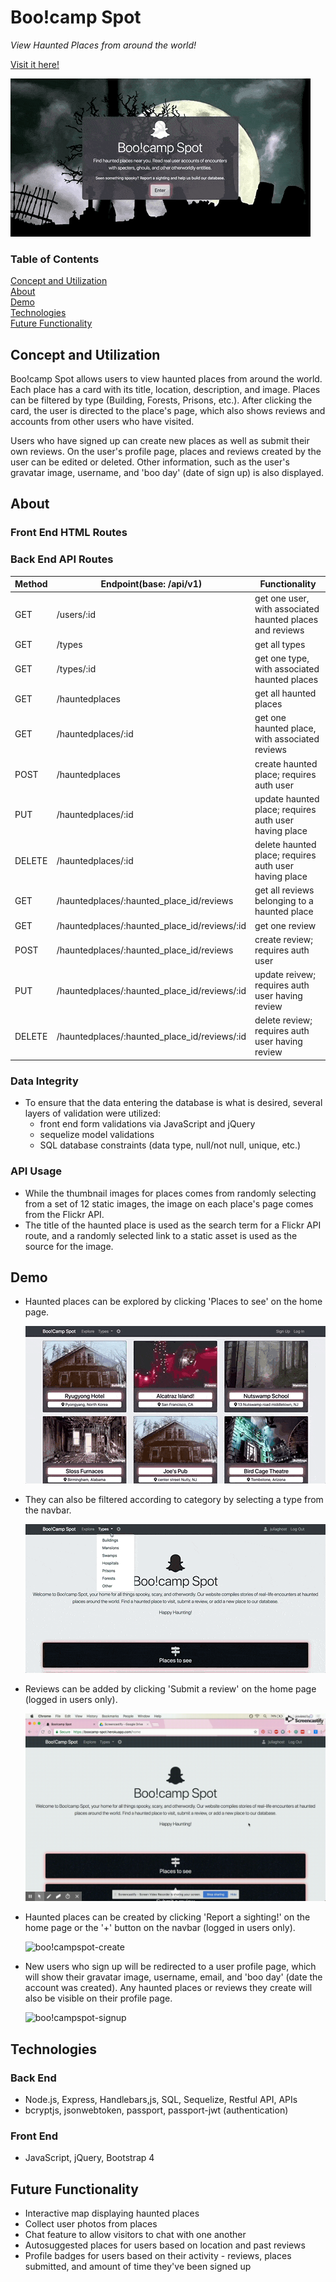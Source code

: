 # Boo!camp Spot

*View Haunted Places from around the world!*

[Visit it here!](https://boocamp-spot.herokuapp.com/)

[![boo!campspot-landing](demo/landing_page.gif)](https://boocamp-spot.herokuapp.com/)

### Table of Contents

[Concept and Utilization](#concept-and-utilization)<br>
[About](#about)<br>
[Demo](#demo)<br>
[Technologies](#technologies)<br>
[Future Functionality](#future-functionality)

## Concept and Utilization

Boo!camp Spot allows users to view haunted places from around the world. Each place has a card with its title, location, description, and image. Places can be filtered by type (Building, Forests, Prisons, etc.). After clicking the card, the user is directed to the place's page, which also shows reviews and accounts from other users who have visited. 

Users who have signed up can create new places as well as submit their own reviews. On the user's profile page, places and reviews created by the user can be edited or deleted. Other information, such as the user's gravatar image, username, and 'boo day' (date of sign up) is also displayed. 

## About

### Front End HTML Routes

### Back End API Routes

|Method|Endpoint(base: /api/v1)                     |Functionality                                           |
|------|--------------------------------------------|--------------------------------------------------------|
|GET   |/users/:id                                  |get one user, with associated haunted places and reviews|
|GET   |/types                                      |get all types                                           |
|GET   |/types/:id                                  |get one type, with associated haunted places            |
|GET   |/hauntedplaces                              |get all haunted places                                  |
|GET   |/hauntedplaces/:id                          |get one haunted place, with associated reviews          |
|POST  |/hauntedplaces                              |create haunted place; requires auth user                |
|PUT   |/hauntedplaces/:id                          |update haunted place; requires auth user having place   |
|DELETE|/hauntedplaces/:id                          |delete haunted place; requires auth user having place   |
|GET   |/hauntedplaces/:haunted_place_id/reviews    |get all reviews belonging to a haunted place            |
|GET   |/hauntedplaces/:haunted_place_id/reviews/:id|get one review                                          |
|POST  |/hauntedplaces/:haunted_place_id/reviews    |create review; requires auth user                       |
|PUT   |/hauntedplaces/:haunted_place_id/reviews/:id|update reivew; requires auth user having review         |
|DELETE|/hauntedplaces/:haunted_place_id/reviews/:id|delete review; requires auth user having review         |

### Data Integrity

* To ensure that the data entering the database is what is desired, several layers of validation were utilized: 
  * front end form validations via JavaScript and jQuery
  * sequelize model validations
  * SQL database constraints (data type, null/not null, unique, etc.)

### API Usage

* While the thumbnail images for places comes from randomly selecting from a set of 12 static images, the image on each place's page comes from the Flickr API.
* The title of the haunted place is used as the search term for a Flickr API route, and a randomly selected link to a static asset is used as the source for the image. 

## Demo

* Haunted places can be explored by clicking 'Places to see' on the home page.

  ![boo!campspot-explore](demo/explore.gif)

* They can also be filtered according to category by selecting a type from the navbar.

  ![boo!campspot-places-filter](demo/places_filter.gif)

* Reviews can be added by clicking 'Submit a review' on the home page (logged in users only).

  ![boo!campspot-review](demo/review.gif)

* Haunted places can be created by clicking 'Report a sighting!' on the home page or the '+' button on the navbar (logged in users only).

  ![boo!campspot-create](demo/create.gif)

* New users who sign up will be redirected to a user profile page, which will show their gravatar image, username, email, and 'boo day' (date the account was created). Any haunted places or reviews they create will also be visible on their profile page.

  ![boo!campspot-signup](demo/signup.gif)

## Technologies

### Back End

* Node.js, Express, Handlebars,js, SQL, Sequelize, Restful API, APIs
* bcryptjs, jsonwebtoken, passport, passport-jwt (authentication)

### Front End

* JavaScript, jQuery, Bootstrap 4

## Future Functionality

* Interactive map displaying haunted places
* Collect user photos from places
* Chat feature to allow visitors to chat with one another
* Autosuggested places for users based on location and past reviews
* Profile badges for users based on their activity - reviews, places submitted, and amount of time they've been signed up

